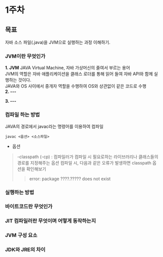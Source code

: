 # **1주차**

## **목표**
자바 소스 파일(.java)을 JVM으로 실행하는 과정 이해하기.


### **JVM이란 무엇인가**
**1. JVM**
JAVA Virtual Machine, 자바 가상머신의 줄여서 부르는 용어  
JVM의 역할은 자바 애플리케이션을 클래스 로더를 통해 읽어 들여 자바 API와 함께 실행하는 것이다.   
JAVA와 OS 사이에서 중개자 역할을 수행하여 OS와 상관없이 같은 코드로 수행   
**2. ---**

**3. ---**




### **컴파일 하는 방법**
JAVA의 경로에서 javac라는 명령어를 이용하여 컴파일  

    javac <옵션> <소스파일>

- 옵션
> -classpath (-cp) :
> 컴파일러가 컴파일 시 필요로하는 라이브러리나 클래스들의 경로를 지정해주는 옵션
> 컴파일 시, 다음과 같은 오류가 발생하면 classpath 옵션을 확인해보기
> > error: package ????.????? does not exist

### **실행하는 방법**

### **바이트코드란 무엇인가**

### **JIT 컴파일러란 무엇이며 어떻게 동작하는지**

### **JVM 구성 요소**

### **JDK와 JRE의 차이**
